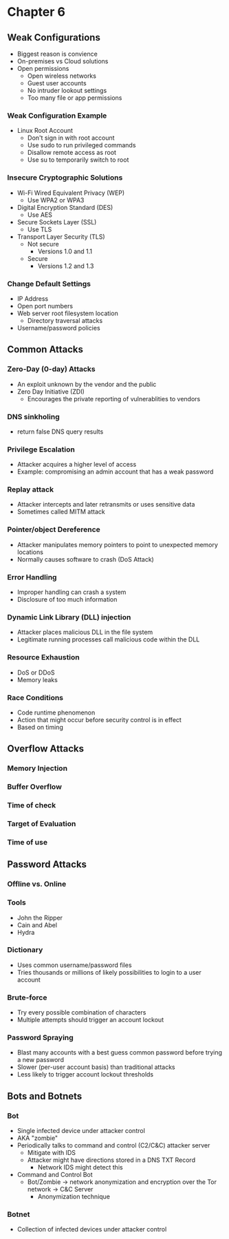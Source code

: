 # Chapter 6

## Weak Configurations

- Biggest reason is convience
- On-premises vs Cloud solutions
- Open permissions
  - Open wireless networks
  - Guest user accounts
  - No intruder lookout settings
  - Too many file or app permissions

### Weak Configuration Example

- Linux Root Account
  - Don't sign in with root account
  - Use sudo to run privileged commands
  - Disallow remote access as root
  - Use su to temporarily switch to root

### Insecure Cryptographic Solutions

- Wi-Fi Wired Equivalent Privacy (WEP)
  - Use WPA2 or WPA3
- Digital Encryption Standard (DES)
  - Use AES
- Secure Sockets Layer (SSL)
  - Use TLS
- Transport Layer Security (TLS)
  - Not secure
    - Versions 1.0 and 1.1
  - Secure
    - Versions 1.2 and 1.3

### Change Default Settings

- IP Address
- Open port numbers
- Web server root filesystem location
  - Directory traversal attacks
- Username/password policies

## Common Attacks

### Zero-Day (0-day) Attacks

- An exploit unknown by the vendor and the public
- Zero Day Initiative (ZDI)
  - Encourages the private reporting of vulnerablities to vendors

### DNS sinkholing

- return false DNS query results

### Privilege Escalation

- Attacker acquires a higher level of access
- Example: compromising an admin account that has a weak password

### Replay attack

- Attacker intercepts and later retransmits or uses sensitive data
- Sometimes called MITM attack

### Pointer/object Dereference

- Attacker manipulates memory pointers to point to unexpected memory locations
- Normally causes software to crash (DoS Attack)

### Error Handling

- Improper handling can crash a system
- Disclosure of too much information

### Dynamic Link Library (DLL) injection

- Attacker places malicious DLL in the file system
- Legitimate running processes call malicious code within the DLL

### Resource Exhaustion

- DoS or DDoS
- Memory leaks

### Race Conditions

- Code runtime phenomenon
- Action that might occur before security control is in effect
- Based on timing

## Overflow Attacks

### Memory Injection

### Buffer Overflow

### Time of check

### Target of Evaluation

### Time of use

## Password Attacks

### Offline vs. Online

### Tools

- John the Ripper
- Cain and Abel
- Hydra

### Dictionary

- Uses common username/password files
- Tries thousands or millions of likely possibilities to login to a user account

### Brute-force

- Try every possible combination of characters
- Multiple attempts should trigger an account lockout

### Password Spraying

- Blast many accounts with a best guess common password before trying a new password
- Slower (per-user account basis) than traditional attacks
- Less likely to trigger account lockout thresholds

## Bots and Botnets

### Bot

- Single infected device under attacker control
- AKA "zombie"
- Periodically talks to command and control (C2/C&C) attacker server
  - Mitigate with IDS
  - Attacker might have directions stored in a DNS TXT Record
    - Network IDS might detect this
- Command and Control Bot
  - Bot/Zombie -> network anonymization and encryption over the Tor network -> C&C Server
    - Anonymization technique

### Botnet

- Collection of infected devices under attacker control
